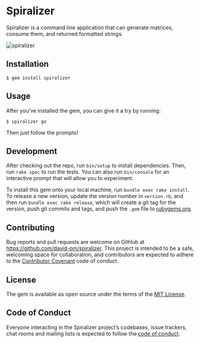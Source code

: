 # Spiralizer

Spiralizer is a command line application that can generate matrices, consume them, and returned formatted strings.

![spiralizer](https://s3.amazonaws.com/uploads.sellbrite.com/7999/go.png)

## Installation

    $ gem install spiralizer

## Usage

After you've installed the gem, you can give it a try by running:

    $ spiralizer go

Then just follow the prompts!

## Development

After checking out the repo, run `bin/setup` to install dependencies. Then, run `rake spec` to run the tests. You can also run `bin/console` for an interactive prompt that will allow you to experiment.

To install this gem onto your local machine, run `bundle exec rake install`. To release a new version, update the version number in `version.rb`, and then run `bundle exec rake release`, which will create a git tag for the version, push git commits and tags, and push the `.gem` file to [rubygems.org](https://rubygems.org).

## Contributing

Bug reports and pull requests are welcome on GitHub at https://github.com/david-pm/spiralizer. This project is intended to be a safe, welcoming space for collaboration, and contributors are expected to adhere to the [Contributor Covenant](http://contributor-covenant.org) code of conduct.

## License

The gem is available as open source under the terms of the [MIT License](http://opensource.org/licenses/MIT).

## Code of Conduct

Everyone interacting in the Spiralizer project’s codebases, issue trackers, chat rooms and mailing lists is expected to follow the [code of conduct](https://github.com/[USERNAME]/spiralizer/blob/master/CODE_OF_CONDUCT.md).
